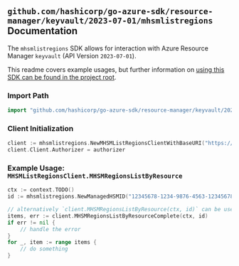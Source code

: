 
## `github.com/hashicorp/go-azure-sdk/resource-manager/keyvault/2023-07-01/mhsmlistregions` Documentation

The `mhsmlistregions` SDK allows for interaction with Azure Resource Manager `keyvault` (API Version `2023-07-01`).

This readme covers example usages, but further information on [using this SDK can be found in the project root](https://github.com/hashicorp/go-azure-sdk/tree/main/docs).

### Import Path

```go
import "github.com/hashicorp/go-azure-sdk/resource-manager/keyvault/2023-07-01/mhsmlistregions"
```


### Client Initialization

```go
client := mhsmlistregions.NewMHSMListRegionsClientWithBaseURI("https://management.azure.com")
client.Client.Authorizer = authorizer
```


### Example Usage: `MHSMListRegionsClient.MHSMRegionsListByResource`

```go
ctx := context.TODO()
id := mhsmlistregions.NewManagedHSMID("12345678-1234-9876-4563-123456789012", "example-resource-group", "managedHSMValue")

// alternatively `client.MHSMRegionsListByResource(ctx, id)` can be used to do batched pagination
items, err := client.MHSMRegionsListByResourceComplete(ctx, id)
if err != nil {
	// handle the error
}
for _, item := range items {
	// do something
}
```
